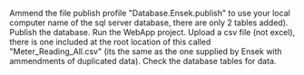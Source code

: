 Ammend the file publish profile "Database.Ensek.publish" to use your local computer name of the sql server database, there are only 2 tables added).
Publish the database.
Run the WebApp project.
Upload a csv file (not excel), there is one included at the root location of this called "Meter_Reading_All.csv" (its the same as the one supplied by Ensek with ammendments of duplicated data).
Check the database tables for data.
